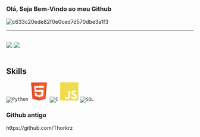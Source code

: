 ### Olá, Seja Bem-Vindo ao meu Github
![c633c20ede82f0e0ced7d570dbe3a1f3](https://user-images.githubusercontent.com/70382532/138322189-2db8df52-9dcb-40a0-88a8-c365466bd33d.gif)

<hr>
<br>



<div> 
  <img height="180em" src="https://github-readme-stats.vercel.app/api?username=Thorzuck01&theme=aura&show_icons=true">
  <img height="177em" src="https://github-readme-stats.vercel.app/api/top-langs/?username=Thorzuck01&layout=compact&langs_count=7&theme=aura"/>
  
</div>
<br>

<h2>Skills</h2>

<code><img height="53" src="https://cdn.iconscout.com/icon/free/png-64/python-2-226051.png" alt="Python"/></code>
<code><img height="50" src="https://raw.githubusercontent.com/devicons/devicon/master/icons/html5/html5-original.svg" alt="Html"/></code>
<code><img height="53" src="https://upload.wikimedia.org/wikipedia/commons/1/19/C_Logo.png" alt="C"/></code> 
<code><img height="50" src="https://raw.githubusercontent.com/devicons/devicon/master/icons/javascript/javascript-plain.svg" alt="Javascript"/></code> 
<code><img height="53" src="https://static.thenounproject.com/png/15201-200.png" alt="SQL"/></code>  


<h3>Github antigo</h3> 
<p>https://github.com/Thorkrz</p>




          
